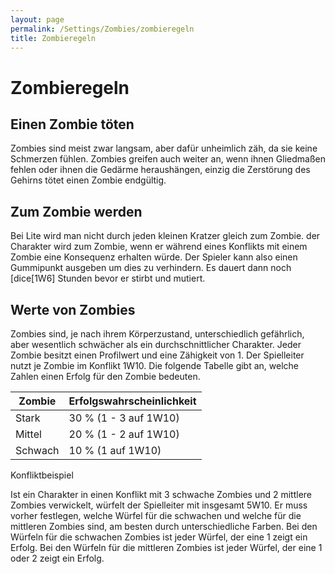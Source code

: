 ```yaml
---
layout: page
permalink: /Settings/Zombies/zombieregeln
title: Zombieregeln
---
```


# Zombieregeln

## Einen Zombie töten

Zombies sind meist zwar langsam, aber dafür unheimlich zäh, da sie keine Schmerzen fühlen. Zombies greifen auch weiter an, wenn ihnen Gliedmaßen fehlen oder ihnen die Gedärme heraushängen, einzig die Zerstörung des Gehirns tötet einen Zombie endgültig.

## Zum Zombie werden

Bei Lite wird man nicht durch jeden kleinen Kratzer gleich zum Zombie. der Charakter wird zum Zombie, wenn er während eines Konflikts mit einem Zombie eine Konsequenz erhalten würde. Der Spieler kann also einen Gummipunkt ausgeben um dies zu verhindern. Es dauert dann noch [dice[1W6] Stunden bevor er stirbt und mutiert.

## Werte von Zombies

Zombies sind, je nach ihrem Körperzustand, unterschiedlich gefährlich, aber wesentlich schwächer als ein durchschnittlicher Charakter. Jeder Zombie besitzt einen Profilwert und eine Zähigkeit von 1. Der Spielleiter nutzt je Zombie im Konflikt 1W10. Die folgende Tabelle gibt an, welche Zahlen einen Erfolg für den Zombie bedeuten.

| Zombie | Erfolgswahrscheinlichkeit |
| - | - |
| Stark | 30 % (1 - 3 auf 1W10) |
| Mittel | 20 % (1 - 2 auf 1W10) |
| Schwach | 10 % (1 auf 1W10) |

<div class="card mb-3">
    <div class="card-header bg-green text-light">Konfliktbeispiel</div>
    <div class="card-body">
        <p>Ist ein Charakter in einen Konflikt mit 3 schwache Zombies und 2 mittlere Zombies verwickelt, würfelt der Spielleiter mit insgesamt 5W10. Er muss vorher festlegen, welche Würfel für die schwachen und welche für die mittleren Zombies sind, am besten durch unterschiedliche Farben. Bei den Würfeln für die schwachen Zombies ist jeder Würfel, der eine 1 zeigt ein Erfolg. Bei den Würfeln für die mittleren Zombies ist jeder Würfel, der eine 1 oder 2 zeigt ein Erfolg.</p>
    </div>
</div>
